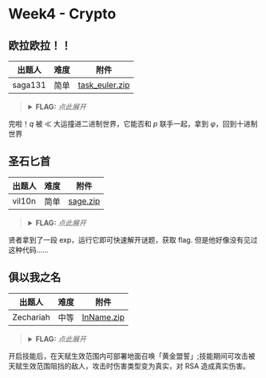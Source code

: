 # Week4 - Crypto

## 欧拉欧拉！！

| 出题人 | 难度 | 附件 |
|-----|-----|-----|
| saga131 | 简单 | [task_euler.zip](https://github.com/project-newstar/newstar-ctf-2024/releases/download/attachment-week4/task_euler.zip) |

> <details><summary><strong>FLAG:</strong> <i>点此展开</i></summary>
> `flag{y0u_really_kn0w_the_phi}`
> </details>

完啦！$q$ 被 $\ll$ 大运撞进二进制世界，它能否和 $p$ 联手一起，拿到 $\varphi$，回到十进制世界

## 圣石匕首

| 出题人 | 难度 | 附件 |
|-----|-----|-----|
| vil10n | 简单 | [sage.zip](https://github.com/project-newstar/newstar-ctf-2024/releases/download/attachment-week4/sage.zip) |

> <details><summary><strong>FLAG:</strong> <i>点此展开</i></summary>
> `flag{small_dp_is_not_secure_adhfaiuhaph}`
> </details>

贤者拿到了一段 exp，运行它即可快速解开谜题，获取 flag. 但是他好像没有见过这种代码……

## 俱以我之名

| 出题人 | 难度 | 附件 |
|-----|-----|-----|
| Zechariah | 中等 | [InName.zip](https://github.com/project-newstar/newstar-ctf-2024/releases/download/attachment-week4/InName.zip) |

> <details><summary><strong>FLAG:</strong> <i>点此展开</i></summary>
> `flag{rE@L_d@m@9e_15_7h3_mo5t_au7hEn7ic_dam49E}`
> </details>

开启技能后，在天赋生效范围内可部署地面召唤「黄金盟誓」;技能期间可攻击被天赋生效范围阻挡的敌人，攻击时伤害类型变为真实，对 RSA 造成真实伤害。
